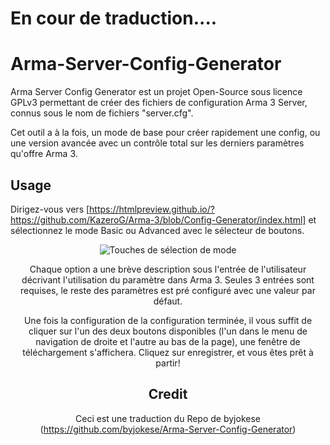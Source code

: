 # En cour de traduction....
# Arma-Server-Config-Generator

Arma Server Config Generator est un projet Open-Source sous licence GPLv3 permettant de créer des fichiers de configuration Arma 3 Server, connus sous le nom de fichiers "server.cfg".

Cet outil a à la fois, un mode de base pour créer rapidement une config, ou une version avancée avec un contrôle total sur les derniers paramètres qu'offre Arma 3.

## Usage

Dirigez-vous vers [https://htmlpreview.github.io/?https://github.com/KazeroG/Arma-3/blob/Config-Generator/index.html] et sélectionnez le mode Basic ou Advanced avec le sélecteur de boutons.

<div style = "text-align: center;">
<img src = "https://i.imgur.com/pJfh01S.jpg" alt = "Touches de sélection de mode">
</ div>

Chaque option a une brève description sous l'entrée de l'utilisateur décrivant l'utilisation du paramètre dans Arma 3. Seules 3 entrées sont requises, le reste des paramètres est pré configuré avec une valeur par défaut.

Une fois la configuration de la configuration terminée, il vous suffit de cliquer sur l'un des deux boutons disponibles (l'un dans le menu de navigation de droite et l'autre au bas de la page), une fenêtre de téléchargement s'affichera. Cliquez sur enregistrer, et vous êtes prêt à partir!

## Credit

Ceci est une traduction du Repo de byjokese (https://github.com/byjokese/Arma-Server-Config-Generator)




